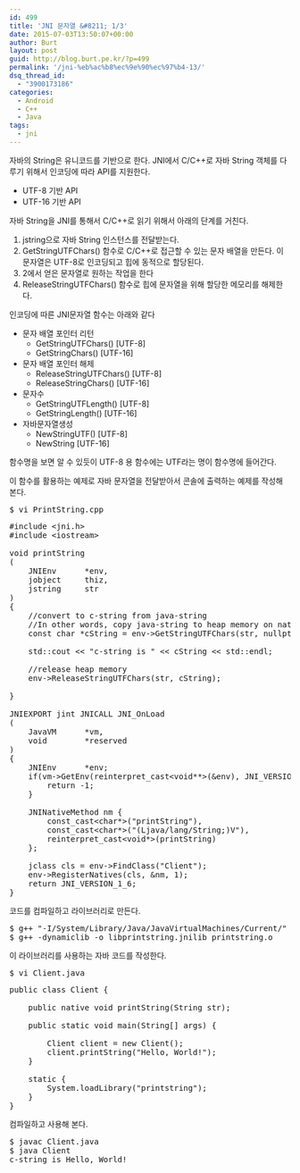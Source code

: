 ```yaml
---
id: 499
title: 'JNI 문자열 &#8211; 1/3'
date: 2015-07-03T13:50:07+00:00
author: Burt
layout: post
guid: http://blog.burt.pe.kr/?p=499
permalink: '/jni-%eb%ac%b8%ec%9e%90%ec%97%b4-13/'
dsq_thread_id:
  - "3900173186"
categories:
  - Android
  - C++
  - Java
tags:
  - jni
---
```

<p class="p1">
  <span class="s1">자바의 String은 유니코드를 기반으로 한다. JNI에서 C/C++로 자바 String 객체를 다루기 위해서 인코딩에 따라 API를 지원한다.</span><!--more-->
</p>

<ul class="ul1">
  <li class="li1">
    <span class="s2">UTF-8 기반 API</span>
  </li>
  <li class="li1">
    <span class="s2">UTF-16 기반 API</span>
  </li>
</ul>

<p class="p1">
  <span class="s1">자바 String을 JNI를 통해서 C/C++로 읽기 위해서 아래의 단계를 거친다.</span>
</p>

<ol class="ol1">
  <li class="li1">
    <span class="s2">jstring으로 자바 String 인스턴스를 전달받는다.</span>
  </li>
  <li class="li1">
    <span class="s2">GetStringUTFChars() 함수로 C/C++로 접근할 수 있는 문자 배열을 만든다. 이 문자열은 UTF-8로 인코딩되고 힙에 동적으로 할당된다.</span>
  </li>
  <li class="li1">
    <span class="s2">2에서 얻은 문자열로 원하는 작업을 한다</span>
  </li>
  <li class="li1">
    <span class="s2">ReleaseStringUTFChars() 함수로 힙에 문자열을 위해 할당한 메모리를 해제한다.</span>
  </li>
</ol>

<p class="p1">
  <span class="s1">인코딩에 따른 JNI문자열 함수는 아래와 같다</span>
</p>

<ul class="ul1">
  <li class="li1">
    <span class="s2">문자 배열 포인터 리턴</span> <ul class="ul2">
      <li class="li1">
        <span class="s2">GetStringUTFChars() [UTF-8]</span>
      </li>
      <li class="li1">
        <span class="s2">GetStringChars() [UTF-16]</span>
      </li>
    </ul>
  </li>
  
  <li class="li1">
    <span class="s2">문자 배열 포인터 해제</span> <ul class="ul2">
      <li class="li1">
        <span class="s2">ReleaseStringUTFChars() [UTF-8]</span>
      </li>
      <li class="li1">
        <span class="s2">ReleaseStringChars() [UTF-16]</span>
      </li>
    </ul>
  </li>
  
  <li class="li1">
    <span class="s2">문자수</span> <ul class="ul2">
      <li class="li1">
        <span class="s2">GetStringUTFLength() [UTF-8]</span>
      </li>
      <li class="li1">
        <span class="s2">GetStringLength() [UTF-16]</span>
      </li>
    </ul>
  </li>
  
  <li class="li1">
    <span class="s2">자바문자열생성</span> <ul class="ul2">
      <li class="li1">
        <span class="s2">NewStringUTF() [UTF-8]</span>
      </li>
      <li class="li1">
        <span class="s2">NewString [UTF-16]</span>
      </li>
    </ul>
  </li>
</ul>

<p class="p1">
  <span class="s1">함수명을 보면 알 수 있듯이 UTF-8 용 함수에는 UTF라는 명이 함수명에 들어간다.</span>
</p>

<p class="p1">
  <span class="s1">이 함수를 활용하는 예제로 자바 문자열을 전달받아서 콘솔에 출력하는 예제를 작성해 본다. </span>
</p>

<pre class="lang:default decode:true ">$ vi PrintString.cpp</pre>

<pre class="lang:default decode:true ">#include &lt;jni.h&gt;
#include &lt;iostream&gt;

void printString
(
    JNIEnv      *env,
    jobject     thiz,
    jstring     str
)
{
    //convert to c-string from java-string
    //In other words, copy java-string to heap memory on native
    const char *cString = env-&gt;GetStringUTFChars(str, nullptr);
    
    std::cout &lt;&lt; "c-string is " &lt;&lt; cString &lt;&lt; std::endl;

    //release heap memory
    env-&gt;ReleaseStringUTFChars(str, cString);
    
}

JNIEXPORT jint JNICALL JNI_OnLoad
(
    JavaVM      *vm,
    void        *reserved
)
{
    JNIEnv      *env;
    if(vm-&gt;GetEnv(reinterpret_cast&lt;void**&gt;(&env), JNI_VERSION_1_6)) {
        return -1;
    }
    
    JNINativeMethod nm {
        const_cast&lt;char*&gt;("printString"),
        const_cast&lt;char*&gt;("(Ljava/lang/String;)V"),
        reinterpret_cast&lt;void*&gt;(printString)
    };
    
    jclass cls = env-&gt;FindClass("Client");
    env-&gt;RegisterNatives(cls, &nm, 1);
    return JNI_VERSION_1_6;
}</pre>

<p class="p1">
  <span class="s1">코드를 컴파일하고 라이브러리로 만든다.</span>
</p>

<pre class="lang:default decode:true ">$ g++ "-I/System/Library/Java/JavaVirtualMachines/Current/" -std=c++11 -c PrintString.cpp
$ g++ -dynamiclib -o libprintstring.jnilib printstring.o</pre>

<p class="p1">
  <span class="s1">이 라이브러리를 사용하는 자바 코드를 작성한다.</span>
</p>

<pre class="lang:default decode:true ">$ vi Client.java</pre>

<pre class="lang:default decode:true ">public class Client {

    public native void printString(String str);

    public static void main(String[] args) {

        Client client = new Client();
        client.printString("Hello, World!");
    }

    static {
        System.loadLibrary("printstring");
    }
}</pre>

<p class="p1">
  <span class="s1">컴파일하고 사용해 본다.</span>
</p>

<pre class="lang:default decode:true ">$ javac Client.java
$ java Client
c-string is Hello, World!</pre>

&nbsp;